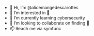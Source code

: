 - 👋 Hi, I’m @alicemangedescarottes
- 👀 I’m interested in 🥕
- 🌱 I’m currently learning cybersecurity
- 💞️ I’m looking to collaborate on finding 🥕
- 📫 Reach me via symfunc

<!---
alicemangedescarottes/alicemangedescarottes is a ✨ special ✨ repository because its `README.md` (this file) appears on your GitHub profile.
You can click the Preview link to take a look at your changes.
--->
